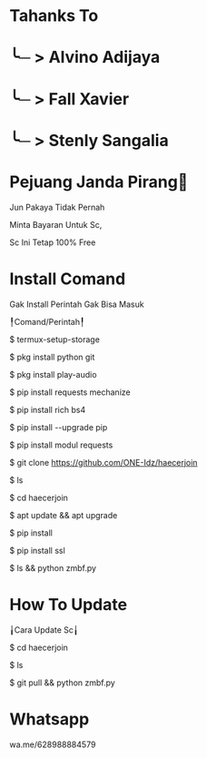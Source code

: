 # Tahanks To

# ╰─ > Alvino Adijaya

# ╰─ > Fall Xavier

# ╰─ > Stenly Sangalia

# Pejuang Janda Pirang🐒

Jun Pakaya Tidak Pernah

Minta Bayaran Untuk Sc,

Sc Ini Tetap 100% Free
# Install Comand
Gak Install Perintah Gak Bisa Masuk

╿Comand/Perintah╿

$ termux-setup-storage

$ pkg install python git

$ pkg install play-audio

$ pip install requests mechanize

$ pip install rich bs4

$ pip install --upgrade pip

$ pip install modul requests

$ git clone https://github.com/ONE-Idz/haecerjoin

$ ls

$ cd haecerjoin

$ apt update && apt upgrade

$ pip install 

$ pip install ssl

$ ls && python zmbf.py


# How To Update

╽Cara Update Sc╽

$ cd haecerjoin

$ ls

$ git pull && python zmbf.py


# Whatsapp
wa.me/628988884579
